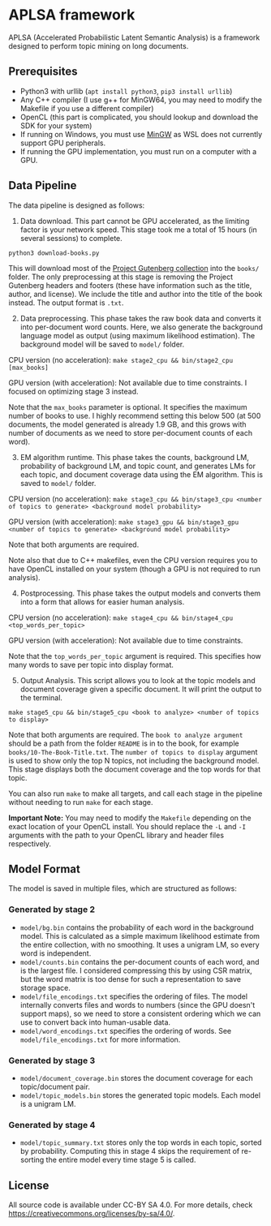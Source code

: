 # APLSA framework

APLSA (Accelerated Probabilistic Latent Semantic Analysis) is a framework designed to perform topic mining on long documents. 

## Prerequisites
- Python3 with urllib (`apt install python3`, `pip3 install urllib`)
- Any C++ compiler (I use g++ for MinGW64, you may need to modify the Makefile if you use a different compiler)
- OpenCL (this part is complicated, you should lookup and download the SDK for your system)
- If running on Windows, you must use [MinGW](https://www.mingw-w64.org/) as WSL does not currently support GPU peripherals.
- If running the GPU implementation, you must run on a computer with a GPU.


## Data Pipeline

The data pipeline is designed as follows:

1. Data download. This part cannot be GPU accelerated, as the limiting factor is your network speed. This stage took me a total of 15 hours (in several sessions) to complete.

`python3 download-books.py`

This will download most of the [Project Gutenberg collection](https://www.gutenberg.org/) into the `books/` folder. The only preprocessing at this stage is removing the Project Gutenberg headers and footers (these have information such as the title, author, and license). We include the title and author into the title of the book instead. The output format is `.txt`.

2. Data preprocessing. This phase takes the raw book data and converts it into per-document word counts. Here, we also generate the background language model as output (using maximum likelihood estimation). The background model will be saved to `model/` folder.

CPU version (no acceleration): `make stage2_cpu && bin/stage2_cpu [max_books]`

GPU version (with acceleration): Not available due to time constraints. I focused on optimizing stage 3 instead.

Note that the `max_books` parameter is optional. It specifies the maximum number of books to use. I highly recommend setting this below 500 (at 500 documents, the model generated is already 1.9 GB, and this grows with number of documents as we need to store per-document counts of each word).

3. EM algorithm runtime. This phase takes the counts, background LM, probability of background LM, and topic count, and generates LMs for each topic, and document coverage data using the EM algorithm. This is saved to `model/` folder.

CPU version (no acceleration): `make stage3_cpu && bin/stage3_cpu <number of topics to generate> <background model probability>`

GPU version (with acceleration): `make stage3_gpu && bin/stage3_gpu <number of topics to generate> <background model probability>`

Note that both arguments are required.

Note also that due to C++ makefiles, even the CPU version requires you to have OpenCL installed on your system (though a GPU is not required to run analysis).

4. Postprocessing. This phase takes the output models and converts them into a form that allows for easier human analysis.

CPU version (no acceleration): `make stage4_cpu && bin/stage4_cpu <top_words_per_topic>`

GPU version (with acceleration): Not available due to time constraints.

Note that the `top_words_per_topic` argument is required. This specifies how many words to save per topic into display format.

5. Output Analysis. This script allows you to look at the topic models and document coverage given a specific document. It will print the output to the terminal.

`make stage5_cpu && bin/stage5_cpu <book to analyze> <number of topics to display>`

Note that both arguments are required. The `book to analyze argument` should be a path from the folder `README` is in to the book, for example `books/10-The-Book-Title.txt`. The `number of topics to display` argument is used to show only the top N topics, not including the background model. This stage displays both the document coverage and the top words for that topic.

You can also run `make` to make all targets, and call each stage in the pipeline without needing to run `make` for each stage.

**Important Note:** You may need to modify the `Makefile` depending on the exact location of your OpenCL install. You should replace the `-L` and `-I` arguments with the path to your OpenCL library and header files respectively.

## Model Format

The model is saved in multiple files, which are structured as follows:

### Generated by stage 2

- `model/bg.bin` contains the probability of each word in the background model. This is calculated as a simple maximum likelihood estimate from the entire collection, with no smoothing. It uses a unigram LM, so every word is independent.
- `model/counts.bin` contains the per-document counts of each word, and is the largest file. I considered compressing this by using CSR matrix, but the word matrix is too dense for such a representation to save storage space.
- `model/file_encodings.txt` specifies the ordering of files. The model internally converts files and words to numbers (since the GPU doesn't support maps), so we need to store a consistent ordering which we can use to convert back into human-usable data.
- `model/word_encodings.txt` specifies the ordering of words. See `model/file_encodings.txt` for more information.

### Generated by stage 3
- `model/document_coverage.bin` stores the document coverage for each topic/document pair.
- `model/topic_models.bin` stores the generated topic models. Each model is a unigram LM.

### Generated by stage 4
- `model/topic_summary.txt` stores only the top words in each topic, sorted by probability. Computing this in stage 4 skips the requirement of re-sorting the entire model every time stage 5 is called.

## License
All source code is available under CC-BY SA 4.0. For more details, check https://creativecommons.org/licenses/by-sa/4.0/.